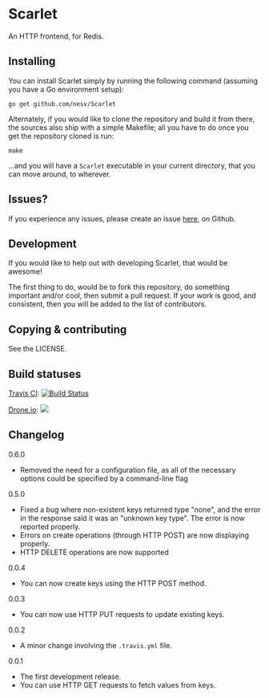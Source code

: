 # Scarlet

An HTTP frontend, for Redis.

## Installing

You can install Scarlet simply by running the following command (assuming you
have a Go environment setup):

    go get github.com/nesv/Scarlet
	
Alternately, if you would like to clone the repository and build it from there,
the sources also ship with a simple Makefile; all you have to do once you get
the repository cloned is run:

    make
	
...and you will have a `Scarlet` executable in your current directory, that you
can move around, to wherever.
	
## Issues?

If you experience any issues, please create an issue [here](https://github.com/nesv/Scarlet/issues),
on Github.

## Development

If you would like to help out with developing Scarlet, that would be awesome!

The first thing to do, would be to fork this repository, do something important
and/or cool, then submit a pull request. If your work is good, and consistent,
then you will be added to the list of contributors.


## Copying & contributing

See the LICENSE.

## Build statuses

[Travis CI](http://travis-ci.org): [![Build Status](https://secure.travis-ci.org/nesv/Scarlet.png)](http://travis-ci.org/nesv/Scarlet)

[Drone.io](https://drone.io): [![](https://drone.io/nesv/Scarlet/status.png)](https://drone.io/nesv/Scarlet/latest)

## Changelog

0.6.0
*	Removed the need for a configuration file, as all of the necessary options
	could be specified by a command-line flag

0.5.0
*	Fixed a bug where non-existent keys returned type "none", and the error
	in the response said it was an "unknown key type". The error is now 
	reported properly.
*	Errors on create operations (through HTTP POST) are now displaying 
	properly.
*	HTTP DELETE operations are now supported

0.0.4
*	You can now create keys using the HTTP POST method.

0.0.3
*	You can now use HTTP PUT requests to update existing keys.

0.0.2
*	A minor change involving the `.travis.yml` file.

0.0.1
*	The first development release.
*	You can use HTTP GET requests to fetch values from keys.
